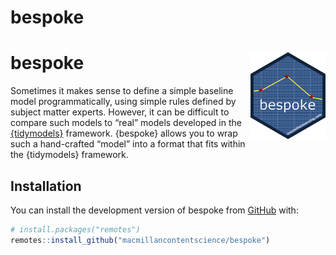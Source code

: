 
<!-- README.md is generated from README.Rmd. Please edit that file -->

# bespoke

# bespoke <img src="man/figures/logo.png" align="right" height="139" />

<!-- badges: start -->
<!-- badges: end -->

Sometimes it makes sense to define a simple baseline model
programmatically, using simple rules defined by subject matter experts.
However, it can be difficult to compare such models to “real” models
developed in the [{tidymodels}](https://www.tidymodels.org/) framework.
{bespoke} allows you to wrap such a hand-crafted “model” into a format
that fits within the {tidymodels} framework.

## Installation

You can install the development version of bespoke from
[GitHub](https://github.com/) with:

``` r
# install.packages("remotes")
remotes::install_github("macmillancontentscience/bespoke")
```
